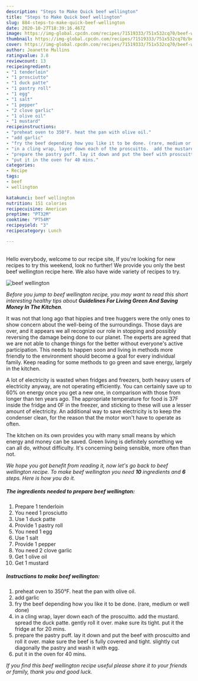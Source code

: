 ```yaml
---
description: "Steps to Make Quick beef wellington"
title: "Steps to Make Quick beef wellington"
slug: 884-steps-to-make-quick-beef-wellington
date: 2020-10-27T18:39:16.467Z
image: https://img-global.cpcdn.com/recipes/71519333/751x532cq70/beef-wellington-recipe-main-photo.jpg
thumbnail: https://img-global.cpcdn.com/recipes/71519333/751x532cq70/beef-wellington-recipe-main-photo.jpg
cover: https://img-global.cpcdn.com/recipes/71519333/751x532cq70/beef-wellington-recipe-main-photo.jpg
author: Jeanette Mullins
ratingvalue: 3.8
reviewcount: 13
recipeingredient:
- "1 tenderloin"
- "1 prosciutto"
- "1 duck patte"
- "1 pastry roll"
- "1 egg"
- "1 salt"
- "1 pepper"
- "2 clove garlic"
- "1 olive oil"
- "1 mustard"
recipeinstructions:
- "preheat oven to 350°F. heat the pan with olive oil."
- "add garlic"
- "fry the beef depending how you like it to be done. (rare, medium or well done)"
- "in a cling wrap, layer down each of the proscuitto.  add the mustard. spread the duck patte. gently roll it over. make sure its tight. put it the fridge at for 20 mins."
- "prepare the pastry puff. lay it down and put the beef with proscuitto and roll it over. make sure the beef is fully covered and tight. slightly cut diagonally the pastry and wash it with egg."
- "put it in the oven for 40 mins."
categories:
- Recipe
tags:
- beef
- wellington

katakunci: beef wellington 
nutrition: 151 calories
recipecuisine: American
preptime: "PT32M"
cooktime: "PT54M"
recipeyield: "3"
recipecategory: Lunch

---
```

<br>
Hello everybody, welcome to our recipe site, If you're looking for new recipes to try this weekend, look no further! We provide you only the best beef wellington recipe here. We also have wide variety of recipes to try.
<br>


![beef wellington](https://img-global.cpcdn.com/recipes/71519333/751x532cq70/beef-wellington-recipe-main-photo.jpg)

<i>Before you jump to beef wellington recipe, you may want to read this short interesting healthy tips about 
<strong>Guidelines For Living Green And Saving Money In The Kitchen</strong>.</i>
</br>

It was not that long ago that hippies and tree huggers were the only ones to show concern about the well-being of the surroundings. Those days are over, and it appears we all recognize our role in stopping and possibly reversing the damage being done to our planet. The experts are agreed that we are not able to change things for the better without everyone's active participation. This needs to happen soon and living in methods more friendly to the environment should become a goal for every individual family. Keep reading for some methods to go green and save energy, largely in the kitchen.

A lot of electricity is wasted when fridges and freezers, both heavy users of electricity anyway, are not operating efficiently. You can certainly save up to 60% on energy once you get a new one, in comparison with those from longer than ten years ago. The appropriate temperature for food is 37F inside the fridge and 0F in the freezer, and sticking to these will use a lesser amount of electricity. An additional way to save electricity is to keep the condenser clean, for the reason that the motor won't have to operate as often.

The kitchen on its own provides you with many small means by which energy and money can be saved. Green living is definitely something we can all do, without difficulty. It's concerning being sensible, more often than not.


<i>We hope you got benefit from reading it, now let's go back to beef wellington recipe. To make beef wellington you need <strong>10</strong> ingredients and <strong>6</strong> steps. Here is how you do it.
</i>

##### The ingredients needed to prepare beef wellington:

1. Prepare 1 tenderloin
1. You need 1 prosciutto
1. Use 1 duck patte
1. Provide 1 pastry roll
1. You need 1 egg
1. Use 1 salt
1. Provide 1 pepper
1. You need 2 clove garlic
1. Get 1 olive oil
1. Get 1 mustard


##### Instructions to make beef wellington:

1. preheat oven to 350°F. heat the pan with olive oil.
1. add garlic
1. fry the beef depending how you like it to be done. (rare, medium or well done)
1. in a cling wrap, layer down each of the proscuitto.  add the mustard. spread the duck patte. gently roll it over. make sure its tight. put it the fridge at for 20 mins.
1. prepare the pastry puff. lay it down and put the beef with proscuitto and roll it over. make sure the beef is fully covered and tight. slightly cut diagonally the pastry and wash it with egg.
1. put it in the oven for 40 mins.


<i>If you find this beef wellington recipe useful please share it to your friends or family, thank you and good luck.</i>

